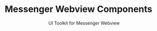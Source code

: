 <p align="center">
  <h1>Messenger Webview Components</h1>
</p>

<p align="center">
  UI Toolkit for Messenger Webview
</p>